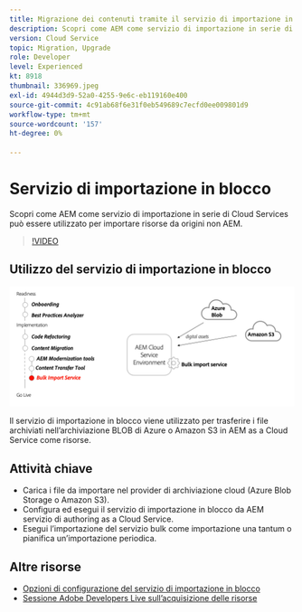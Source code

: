 ```yaml
---
title: Migrazione dei contenuti tramite il servizio di importazione in blocco
description: Scopri come AEM come servizio di importazione in serie di Cloud Services può essere utilizzato per importare risorse da origini non AEM.
version: Cloud Service
topic: Migration, Upgrade
role: Developer
level: Experienced
kt: 8918
thumbnail: 336969.jpeg
exl-id: 4944d3d9-52a0-4255-9e6c-eb119160e400
source-git-commit: 4c91ab68f6e31f0eb549689c7ecfd0ee009801d9
workflow-type: tm+mt
source-wordcount: '157'
ht-degree: 0%

---
```


# Servizio di importazione in blocco

Scopri come AEM come servizio di importazione in serie di Cloud Services può essere utilizzato per importare risorse da origini non AEM.

>[!VIDEO](https://video.tv.adobe.com/v/336969?quality=12&learn=on)

## Utilizzo del servizio di importazione in blocco

![Ciclo di vita del servizio di importazione in blocco](../assets/bulk-import-service.png)

Il servizio di importazione in blocco viene utilizzato per trasferire i file archiviati nell’archiviazione BLOB di Azure o Amazon S3 in AEM as a Cloud Service come risorse.

## Attività chiave

+ Carica i file da importare nel provider di archiviazione cloud (Azure Blob Storage o Amazon S3).
+ Configura ed esegui il servizio di importazione in blocco da AEM servizio di authoring as a Cloud Service.
+ Esegui l’importazione del servizio bulk come importazione una tantum o pianifica un’importazione periodica.

## Altre risorse

+ [Opzioni di configurazione del servizio di importazione in blocco](https://experienceleague.adobe.com/docs/experience-manager-cloud-service/content/assets/manage/add-assets.html#configure-bulk-ingestor-tool)
+ [Sessione Adobe Developers Live sull’acquisizione delle risorse](https://experienceleague.adobe.com/docs/adobe-developers-live-events/events/2021/feb2021/asset-bulk-ingestion.html)

